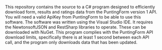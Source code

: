 This repository contains the source to a C# program designed to efficiently
download form, results and ratings data from the PuntingForm version 1
API.  You will need a valid ApiKey from PuntingForm to be able to use
this software.
The software was written using the Visual Studio IDE.  It requires
the NewtonsoftJSON and RestSharp libraries to operate.  These can be
downloaded with NuGet.
This program complies with the PuntingForm API download limits, specifically
there is at least 1 second between each API call, and the program only 
downloads data that has been updated.
